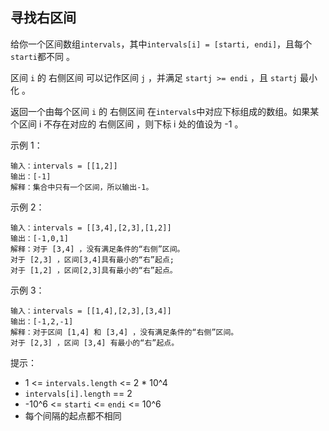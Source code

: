 ## 寻找右区间

给你一个区间数组`intervals`，其中`intervals[i] = [starti, endi]`，且每个`starti`都不同 。

区间 `i` 的 右侧区间 可以记作区间 `j` ，并满足 `startj >= endi` ，且 `startj` 最小化 。

返回一个由每个区间 `i` 的 右侧区间 在`intervals`中对应下标组成的数组。如果某个区间 i 不存在对应的 右侧区间 ，则下标 i 处的值设为 -1 。


示例 1：

```
输入：intervals = [[1,2]]
输出：[-1]
解释：集合中只有一个区间，所以输出-1。
```

示例 2：

```
输入：intervals = [[3,4],[2,3],[1,2]]
输出：[-1,0,1]
解释：对于 [3,4] ，没有满足条件的“右侧”区间。
对于 [2,3] ，区间[3,4]具有最小的“右”起点;
对于 [1,2] ，区间[2,3]具有最小的“右”起点。
```

示例 3：

```
输入：intervals = [[1,4],[2,3],[3,4]]
输出：[-1,2,-1]
解释：对于区间 [1,4] 和 [3,4] ，没有满足条件的“右侧”区间。
对于 [2,3] ，区间 [3,4] 有最小的“右”起点。
```

提示：

* 1 <= `intervals.length` <= 2 * 10^4
* `intervals[i].length` == 2
* -10^6 <= `starti` <= `endi` <= 10^6
* 每个间隔的起点都不相同